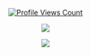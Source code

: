 
<a href="https://github.com/NotSwaraj">
  <p align="center">
    <img src="https://komarev.com/ghpvc/?username=BinaryEgypt" alt="Profile Views Count">
  </p>
</a>

<p align="center">
<img src="https://discord.c99.nl/widget/theme-4/693885501916053575.png"/>
</p>  




<p align="center">
  <img src="https://github-readme-stats.vercel.app/api/?username=BinaryEgypt&title_color=4F8CC9&text_color=9f9f9f&show_icons=true&bg_color=00000000&hide_border=true&icon_color=4F8CC9&hide_title=true&count_private=true" />
</p>





